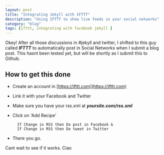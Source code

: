 ```yaml
---
layout: post
title: "Integrating Jekyll with IFTTT"
description: "Using IFTTT to show live feeds in your social networks"
category: "blog"
tags: [ifttt, integrating with facebook jekyll ]
---
```


Okey! After all those discussions in #jekyll and twitter, I shifted to this guy called ***IFTTT*** to automatically post in Social Networks when I submit a blog post. This hasnt been tested yet, but will be shortly as I submit this to Github. 

## How to get this done
* Create an account in [https://ifttt.com](https://ifttt.com)
* Link it with your Facebook and Twitter
* Make sure you have your rss.xml at ***yoursite.com/rss.xml***
* Click on 'Add Recipe'
		
		If Change in RSS then Do post in Facebook &
		If Change in RSS then Do tweet in Twitter

* There you go. 

Cant wait to see if it works. Ciao